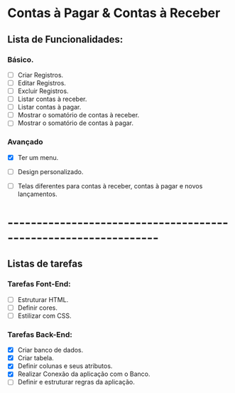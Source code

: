 # Contas à Pagar & Contas à Receber

## Lista de Funcionalidades:

### Básico.
- [ ] Criar Registros.
- [ ] Editar Registros.
- [ ] Excluir Registros.
- [ ] Listar contas à receber.
- [ ] Listar contas à pagar.
- [ ] Mostrar o somatório de contas à receber.
- [ ] Mostrar o somatório de contas à pagar.

### Avançado
- [X] Ter um menu.
- [ ] Design personalizado.
- [ ] Telas diferentes para contas à receber, contas à pagar e novos lançamentos.


# ----------------------------------------------------------------

## Listas de tarefas

### Tarefas Font-End:
- [ ]  Estruturar HTML.
- [ ]  Definir cores.
- [ ]  Estilizar com CSS.

### Tarefas Back-End:
- [X]  Criar banco de dados.
- [X]  Criar tabela.
- [X]  Definir colunas e seus atributos.
- [X]  Realizar Conexão da aplicação com o Banco.
- [ ]  Definir e estruturar regras da aplicação.
